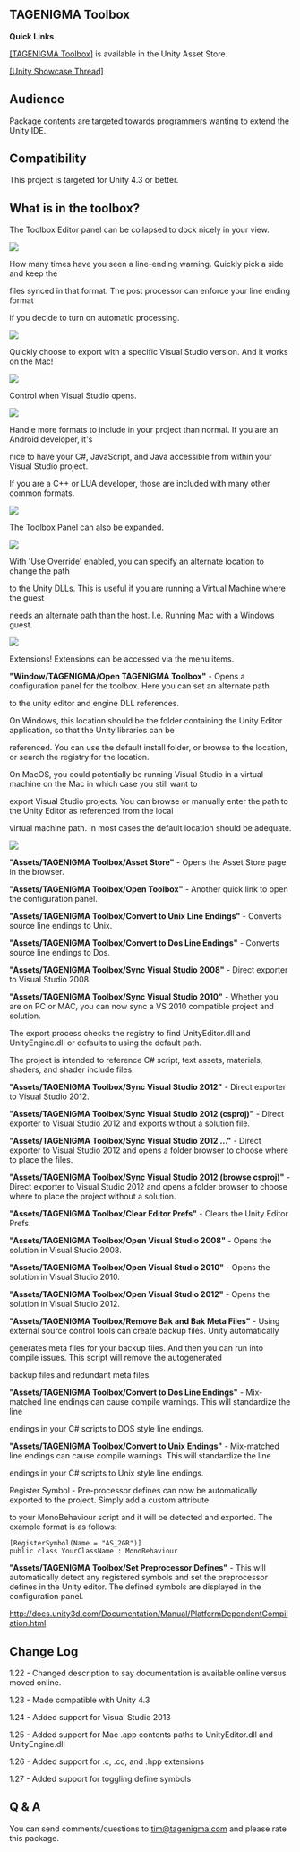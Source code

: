 TAGENIGMA Toolbox
-----------------


**Quick Links**

<a target=_blank href="https://www.assetstore.unity3d.com/#/content/1867">[TAGENIGMA Toolbox]</a> is available in the Unity Asset Store.

<a target=_blank href="http://forum.unity3d.com/threads/101485-Sync-VS2010-From-Mac">[Unity Showcase Thread]</a>

Audience
--------

Package contents are targeted towards programmers wanting to extend the Unity IDE.


Compatibility
-------------

This project is targeted for Unity 4.3 or better.


What is in the toolbox?
----------------------------

The Toolbox Editor panel can be collapsed to dock nicely in your view.

<img src="http://d3j5vwomefv46c.cloudfront.net/photos/large/817180615.png?1382592114"/>

How many times have you seen a line-ending warning. Quickly pick a side and keep the

files synced in that format. The post processor can enforce your line ending format

if you decide to turn on automatic processing.

<img src="http://d3j5vwomefv46c.cloudfront.net/photos/large/817180704.png?1382592170"/>

Quickly choose to export with a specific Visual Studio version. And it works on the Mac!

<img src="http://d3j5vwomefv46c.cloudfront.net/photos/large/817180801.png?1382592215"/>

Control when Visual Studio opens.

<img src="http://d3j5vwomefv46c.cloudfront.net/photos/large/817180926.png?1382592276"/>

Handle more formats to include in your project than normal. If you are an Android developer, it's

nice to have your C#, JavaScript, and Java accessible from within your Visual Studio project.

If you are a C++ or LUA developer, those are included with many other common formats.

<img src="http://d3j5vwomefv46c.cloudfront.net/photos/large/817181019.png?1382592307"/>

The Toolbox Panel can also be expanded.

<img src="http://d3j5vwomefv46c.cloudfront.net/photos/large/817192668.png?1382598400"/>

With 'Use Override' enabled, you can specify an alternate location to change the path

to the Unity DLLs. This is useful if you are running a Virtual Machine where the guest

needs an alternate path than the host. I.e. Running Mac with a Windows guest.

<img src="http://d3j5vwomefv46c.cloudfront.net/photos/large/817193089.png?1382598602"/>

Extensions! Extensions can be accessed via the menu items.


**"Window/TAGENIGMA/Open TAGENIGMA Toolbox"** - Opens a configuration panel for the toolbox. Here you can set an alternate path

to the unity editor and engine DLL references.

On Windows, this location should be the folder containing the Unity Editor application, so that the Unity libraries can be

referenced. You can use the default install folder, or browse to the location, or search the registry for the location.

On MacOS, you could potentially be running Visual Studio in a virtual machine on the Mac in which case you still want to

export Visual Studio projects. You can browse or manually enter the path to the Unity Editor as referenced from the local

virtual machine path. In most cases the default location should be adequate.

<img src="http://d3j5vwomefv46c.cloudfront.net/photos/large/822791526.png?1384896123"/>

**"Assets/TAGENIGMA Toolbox/Asset Store"** - Opens the Asset Store page in the browser.

**"Assets/TAGENIGMA Toolbox/Open Toolbox"** - Another quick link to open the configuration panel.

**"Assets/TAGENIGMA Toolbox/Convert to Unix Line Endings"** - Converts source line endings to Unix.

**"Assets/TAGENIGMA Toolbox/Convert to Dos Line Endings"** - Converts source line endings to Dos.

**"Assets/TAGENIGMA Toolbox/Sync Visual Studio 2008"** - Direct exporter to Visual Studio 2008.


**"Assets/TAGENIGMA Toolbox/Sync Visual Studio 2010"** - Whether you are on PC or MAC, you can now sync a VS 2010 compatible project and solution.

The export process checks the registry to find UnityEditor.dll and UnityEngine.dll or defaults to using the default path.

The project is intended to reference C# script, text assets, materials, shaders, and shader include files.


**"Assets/TAGENIGMA Toolbox/Sync Visual Studio 2012"** - Direct exporter to Visual Studio 2012.

**"Assets/TAGENIGMA Toolbox/Sync Visual Studio 2012 (csproj)"** - Direct exporter to Visual Studio 2012 and exports without a solution file.

**"Assets/TAGENIGMA Toolbox/Sync Visual Studio 2012 ..."** - Direct exporter to Visual Studio 2012 and opens a folder browser to choose where to place the files.

**"Assets/TAGENIGMA Toolbox/Sync Visual Studio 2012 (browse csproj)"** - Direct exporter to Visual Studio 2012 and opens a folder browser to choose where to place the project without a solution.


**"Assets/TAGENIGMA Toolbox/Clear Editor Prefs"** - Clears the Unity Editor Prefs.


**"Assets/TAGENIGMA Toolbox/Open Visual Studio 2008"** - Opens the solution in Visual Studio 2008.

**"Assets/TAGENIGMA Toolbox/Open Visual Studio 2010"** - Opens the solution in Visual Studio 2010.

**"Assets/TAGENIGMA Toolbox/Open Visual Studio 2012"** - Opens the solution in Visual Studio 2012.


**"Assets/TAGENIGMA Toolbox/Remove Bak and Bak Meta Files"** - Using external source control tools can create backup files. Unity automatically

generates meta files for your backup files. And then you can run into compile issues. This script will remove the autogenerated

backup files and redundant meta files.


**"Assets/TAGENIGMA Toolbox/Convert to Dos Line Endings"** - Mix-matched line endings can cause compile warnings. This will standardize the line

endings in your C# scripts to DOS style line endings.


**"Assets/TAGENIGMA Toolbox/Convert to Unix Endings"** - Mix-matched line endings can cause compile warnings. This will standardize the line

endings in your C# scripts to Unix style line endings.


Register Symbol - Pre-processor defines can now be automatically exported to the project.  Simply add a custom attribute

to your MonoBehaviour script and it will be detected and exported. The example format is as follows:

```
[RegisterSymbol(Name = "AS_2GR")]
public class YourClassName : MonoBehaviour
```

**"Assets/TAGENIGMA Toolbox/Set Preprocessor Defines"** - This will automatically detect any registered symbols and set the preprocessor defines in the Unity editor. The defined symbols are displayed in the configuration panel.

http://docs.unity3d.com/Documentation/Manual/PlatformDependentCompilation.html


Change Log
----------

1.22 - Changed description to say documentation is available online versus moved online.

1.23 - Made compatible with Unity 4.3

1.24 - Added support for Visual Studio 2013

1.25 - Added support for Mac .app contents paths to UnityEditor.dll and UnityEngine.dll

1.26 - Added support for .c, .cc, and .hpp extensions

1.27 - Added support for toggling define symbols

Q & A
-----

You can send comments/questions to tim@tagenigma.com and please rate this package.
